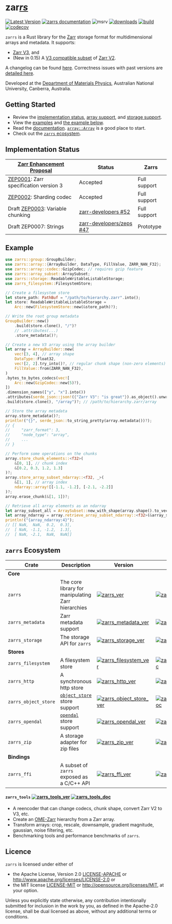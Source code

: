 # zar<u>*rs*</u>

[![Latest Version](https://img.shields.io/crates/v/zarrs.svg)](https://crates.io/crates/zarrs)
[![zarrs documentation](https://docs.rs/zarrs/badge.svg)](https://docs.rs/zarrs)
![msrv](https://img.shields.io/crates/msrv/zarrs)
[![downloads](https://img.shields.io/crates/d/zarrs)](https://crates.io/crates/zarrs)
[![build](https://github.com/LDeakin/zarrs/actions/workflows/ci.yml/badge.svg)](https://github.com/LDeakin/zarrs/actions/workflows/ci.yml)
[![codecov](https://codecov.io/gh/LDeakin/zarrs/graph/badge.svg?token=OBKJQNAZPP)](https://codecov.io/gh/LDeakin/zarrs)

`zarrs` is a Rust library for the [Zarr](https://zarr.dev) storage format for multidimensional arrays and metadata. It supports:
 - [Zarr V3](https://zarr-specs.readthedocs.io/en/latest/v3/core/v3.0.html), and
 - (New in 0.15) A [V3 compatible subset](https://docs.rs/zarrs/latest/zarrs/#implementation-status) of [Zarr V2](https://zarr-specs.readthedocs.io/en/latest/v2/v2.0.html).

A changelog can be found [here](https://github.com/LDeakin/zarrs/blob/main/CHANGELOG.md).
Correctness issues with past versions are [detailed here](https://github.com/LDeakin/zarrs/blob/main/doc/correctness_issues.md).

Developed at the [Department of Materials Physics](https://physics.anu.edu.au/research/mp/), Australian National University, Canberra, Australia.

## Getting Started
- Review the [implementation status](https://docs.rs/zarrs/latest/zarrs/#implementation-status), [array support](https://docs.rs/zarrs/latest/zarrs/#array-support), and [storage support](https://docs.rs/zarrs/latest/zarrs/#storage-support).
- View the [examples](https://github.com/LDeakin/zarrs/tree/main/examples) and [the example below](#example).
- Read the [documentation](https://docs.rs/zarrs/latest/zarrs/). [`array::Array`](https://docs.rs/zarrs/latest/zarrs/array/struct.Array.html) is a good place to start.
- Check out the [`zarrs` ecosystem](#zarrs-ecosystem).

## Implementation Status
| [Zarr Enhancement Proposal]             | Status                     | Zarrs        |
| --------------------------------------- | -------------------------- | ------------ |
| [ZEP0001]: Zarr specification version 3 | Accepted                   | Full support |
| [ZEP0002]: Sharding codec               | Accepted                   | Full support |
| Draft [ZEP0003]: Variable chunking      | [zarr-developers #52]      | Full support |
| Draft ZEP0007: Strings                  | [zarr-developers/zeps #47] | Prototype    |

[Zarr Enhancement Proposal]: https://zarr.dev/zeps/
[ZEP0001]: https://zarr.dev/zeps/accepted/ZEP0001.html
[ZEP0002]: https://zarr.dev/zeps/accepted/ZEP0002.html
[ZEP0003]: https://zarr.dev/zeps/draft/ZEP0003.html

[zarr-developers #52]: https://github.com/orgs/zarr-developers/discussions/52
[zarr-developers/zeps #47]: https://github.com/zarr-developers/zeps/pull/47#issuecomment-1710505141

## Example
```rust
use zarrs::group::GroupBuilder;
use zarrs::array::{ArrayBuilder, DataType, FillValue, ZARR_NAN_F32};
use zarrs::array::codec::GzipCodec; // requires gzip feature
use zarrs::array_subset::ArraySubset;
use zarrs::storage::ReadableWritableListableStorage;
use zarrs_filesystem::FilesystemStore;

// Create a filesystem store
let store_path: PathBuf = "/path/to/hierarchy.zarr".into();
let store: ReadableWritableListableStorage =
    Arc::new(FilesystemStore::new(&store_path)?);

// Write the root group metadata
GroupBuilder::new()
    .build(store.clone(), "/")?
    // .attributes(...)
    .store_metadata()?;

// Create a new V3 array using the array builder
let array = ArrayBuilder::new(
    vec![3, 4], // array shape
    DataType::Float32,
    vec![2, 2].try_into()?, // regular chunk shape (non-zero elements)
    FillValue::from(ZARR_NAN_F32),
)
.bytes_to_bytes_codecs(vec![
    Arc::new(GzipCodec::new(5)?),
])
.dimension_names(["y", "x"].into())
.attributes(serde_json::json!({"Zarr V3": "is great"}).as_object().unwrap().clone())
.build(store.clone(), "/array")?; // /path/to/hierarchy.zarr/array

// Store the array metadata
array.store_metadata()?;
println!("{}", serde_json::to_string_pretty(array.metadata())?);
// {
//     "zarr_format": 3,
//     "node_type": "array",
//     ...
// }

// Perform some operations on the chunks
array.store_chunk_elements::<f32>(
    &[0, 1], // chunk index
    &[0.2, 0.3, 1.2, 1.3]
)?;
array.store_array_subset_ndarray::<f32, _>(
    &[1, 1], // array index
    ndarray::array![[-1.1, -1.2], [-2.1, -2.2]]
)?;
array.erase_chunk(&[1, 1])?;

// Retrieve all array elements as an ndarray
let array_subset_all = ArraySubset::new_with_shape(array.shape().to_vec());
let array_ndarray = array.retrieve_array_subset_ndarray::<f32>(&array_subset_all)?;
println!("{array_ndarray:4}");
// [[ NaN,  NaN,  0.2,  0.3],
//  [ NaN, -1.1, -1.2,  1.3],
//  [ NaN, -2.1,  NaN,  NaN]]
```

## `zarrs` Ecosystem

| Crate | Description | Version | Docs |
| ----- | ----------- | ------- | ---- |
| **Core** |
| `zarrs` | The core library for manipulating Zarr hierarchies | [![zarrs_ver]](https://crates.io/crates/zarrs) | [![zarrs_doc]](https://docs.rs/zarrs) |
| `zarrs_metadata` | Zarr metadata support | [![zarrs_metadata_ver]](https://crates.io/crates/zarrs_metadata) | [![zarrs_metadata_doc]](https://docs.rs/zarrs_metadata) |
| `zarrs_storage` | The storage API for `zarrs` | [![zarrs_storage_ver]](https://crates.io/crates/zarrs_storage) | [![zarrs_storage_doc]](https://docs.rs/zarrs_storage) |
| **Stores** |
| `zarrs_filesystem` | A filesystem store | [![zarrs_filesystem_ver]](https://crates.io/crates/zarrs_filesystem) | [![zarrs_filesystem_doc]](https://docs.rs/zarrs_filesystem) |
| `zarrs_http` | A synchronous http store | [![zarrs_http_ver]](https://crates.io/crates/zarrs_http) | [![zarrs_http_doc]](https://docs.rs/zarrs_http) |
| `zarrs_object_store` | [`object_store`](https://docs.rs/object_store/latest/object_store/) store support | [![zarrs_object_store_ver]](https://crates.io/crates/zarrs_object_store) | [![zarrs_object_store_doc]](https://docs.rs/zarrs_object_store) |
| `zarrs_opendal` | [`opendal`](https://docs.rs/opendal/latest/opendal/) store support | [![zarrs_opendal_ver]](https://crates.io/crates/zarrs_opendal) | [![zarrs_opendal_doc]](https://docs.rs/zarrs_opendal) |
| `zarrs_zip` | A storage adapter for zip files | [![zarrs_zip_ver]](https://crates.io/crates/zarrs_zip) | [![zarrs_zip_doc]](https://docs.rs/zarrs_zip) |
| **Bindings** |
| `zarrs_ffi` | A subset of `zarrs` exposed as a C/C++ API | [![zarrs_ffi_ver]](https://crates.io/crates/zarrs_ffi) | [![zarrs_ffi_doc]](https://docs.rs/zarrs_ffi) |

[zarrs_ver]: https://img.shields.io/crates/v/zarrs.svg
[zarrs_doc]: https://docs.rs/zarrs/badge.svg
[zarrs_metadata_ver]: https://img.shields.io/crates/v/zarrs_metadata.svg
[zarrs_metadata_doc]: https://docs.rs/zarrs_metadata/badge.svg
[zarrs_storage_ver]: https://img.shields.io/crates/v/zarrs_storage.svg
[zarrs_storage_doc]: https://docs.rs/zarrs_storage/badge.svg
[zarrs_filesystem_ver]: https://img.shields.io/crates/v/zarrs_filesystem.svg
[zarrs_filesystem_doc]: https://docs.rs/zarrs_filesystem/badge.svg
[zarrs_http_ver]: https://img.shields.io/crates/v/zarrs_http.svg
[zarrs_http_doc]: https://docs.rs/zarrs_http/badge.svg
[zarrs_object_store_ver]: https://img.shields.io/crates/v/zarrs_object_store.svg
[zarrs_object_store_doc]: https://docs.rs/zarrs_object_store/badge.svg
[zarrs_opendal_ver]: https://img.shields.io/crates/v/zarrs_opendal.svg
[zarrs_opendal_doc]: https://docs.rs/zarrs_opendal/badge.svg
[zarrs_zip_ver]: https://img.shields.io/crates/v/zarrs_zip.svg
[zarrs_zip_doc]: https://docs.rs/zarrs_zip/badge.svg
[zarrs_ffi_ver]: https://img.shields.io/crates/v/zarrs_ffi.svg
[zarrs_ffi_doc]: https://docs.rs/zarrs_ffi/badge.svg

#### `zarrs_tools` [![zarrs_tools_ver]](https://crates.io/crates/zarrs_tools) [![zarrs_tools_doc]](https://docs.rs/zarrs_tools)

[zarrs_tools_ver]: https://img.shields.io/crates/v/zarrs_tools.svg
[zarrs_tools_doc]: https://docs.rs/zarrs_tools/badge.svg

  - A reencoder that can change codecs, chunk shape, convert Zarr V2 to V3, etc.
  - Create an [OME-Zarr](https://ngff.openmicroscopy.org/latest/) hierarchy from a Zarr array.
  - Transform arrays: crop, rescale, downsample, gradient magnitude, gaussian, noise filtering, etc.
  - Benchmarking tools and performance benchmarks of `zarrs`.

## Licence
`zarrs` is licensed under either of
 - the Apache License, Version 2.0 [LICENSE-APACHE](./LICENCE-APACHE) or <http://www.apache.org/licenses/LICENSE-2.0> or
 - the MIT license [LICENSE-MIT](./LICENCE-MIT) or <http://opensource.org/licenses/MIT>, at your option.

Unless you explicitly state otherwise, any contribution intentionally submitted for inclusion in the work by you, as defined in the Apache-2.0 license, shall be dual licensed as above, without any additional terms or conditions.
